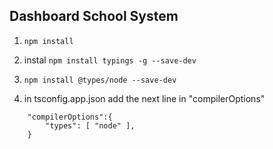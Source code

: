 ## Dashboard School System

1. ```npm install```

2. instal ```npm install typings -g --save-dev``` 

3. ```npm install @types/node --save-dev```

4. in tsconfig.app.json add the next line in "compilerOptions"
```
    "compilerOptions":{
        "types": [ "node" ],
    }
```